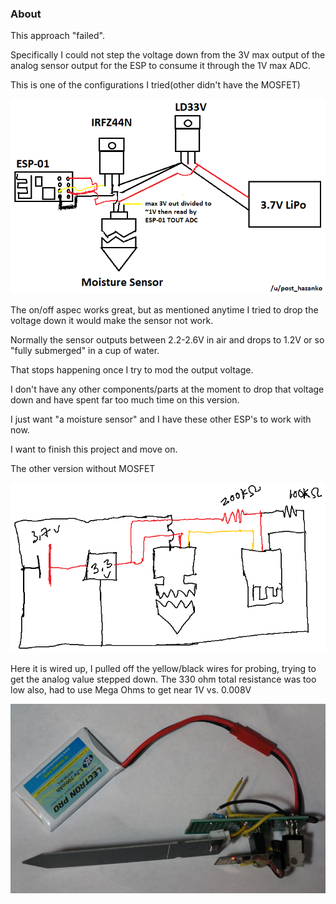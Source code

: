### About
This approach "failed".

Specifically I could not step the voltage down from the 3V max output of the analog sensor output for the ESP to consume it through the 1V max ADC.

This is one of the configurations I tried(other didn't have the MOSFET)

![with mosfet](./wiring-diagram.png)

The on/off aspec works great, but as mentioned anytime I tried to drop the voltage down it would make the sensor not work.

Normally the sensor outputs between 2.2-2.6V in air and drops to 1.2V or so "fully submerged" in a cup of water.

That stops happening once I try to mod the output voltage.

I don't have any other components/parts at the moment to drop that voltage down and have spent far too much time on this version.

I just want "a moisture sensor" and I have these other ESP's to work with now.

I want to finish this project and move on.

The other version without MOSFET

![no MOSFET](./circuit-diagram.png)

Here it is wired up, I pulled off the yellow/black wires for probing, trying to get the analog value stepped down. The 330 ohm total resistance was too low also, had to use Mega Ohms to get near 1V vs. 0.008V

![last wired up state](./esp-01-last-state.JPG)
